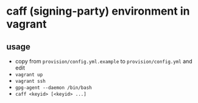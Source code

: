 # caff (signing-party) environment in vagrant

## usage

- copy from `provision/config.yml.example` to `provision/config.yml` and edit
- `vagrant up`
- `vagrant ssh`
- `gpg-agent --daemon /bin/bash`
- `caff <keyid> [<keyid> ...]`
